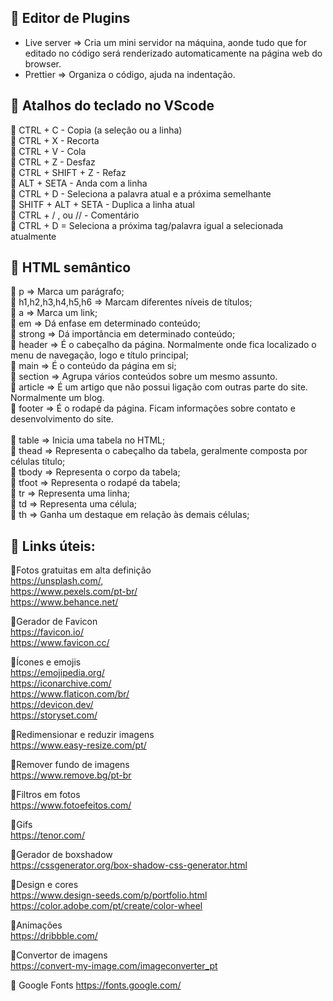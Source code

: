 ##  🚀 Editor de Plugins

- Live server => Cria um mini servidor na máquina, aonde tudo que for editado no código será renderizado automaticamente na página web do browser.
- Prettier => Organiza o código, ajuda na indentação.

## 🚀 Atalhos do teclado no VScode

📄 CTRL + C - Copia (a seleção ou a linha) <br>
📄 CTRL + X - Recorta <br>
📄 CTRL + V - Cola <br>
📄 CTRL + Z - Desfaz <br>
📄 CTRL + SHIFT + Z - Refaz <br>
📄 ALT + SETA - Anda com a linha <br>
📄 CTRL + D - Seleciona a palavra atual e a próxima semelhante <br>
📄 SHITF + ALT + SETA - Duplica a linha atual <br>
📄 CTRL + / , <!-- --> ou // - Comentário <br>
📄 CTRL + D = Seleciona a próxima tag/palavra igual a selecionada atualmente <br>

## 🚀 HTML semântico

📄 p => Marca um parágrafo;  <br>
📄 h1,h2,h3,h4,h5,h6 => Marcam diferentes níveis de títulos;  <br>
📄 a => Marca um link;  <br>
📄 em => Dá enfase em determinado conteúdo;  <br>
📄 strong => Dá importância em determinado conteúdo;  <br>
📄 header => É o cabeçalho da página. Normalmente onde fica localizado o menu de navegação, logo e título principal;  <br>
📄 main => É o conteúdo da página em si;  <br>
📄 section => Agrupa vários conteúdos sobre um mesmo assunto. <br>
📄 article => É um artigo que não possui ligação com outras parte do site. Normalmente um blog. <br>
📄 footer => É o rodapé da página. Ficam informações sobre contato e desenvolvimento do site. <br>
<br>
📄 table => Inicia uma tabela no HTML; <br>
📄 thead => Representa o cabeçalho da tabela, geralmente composta por células título; <br>
📄 tbody => Representa o corpo da tabela; <br>
📄 tfoot => Representa o rodapé da tabela; <br>
📄 tr => Representa uma linha; <br>
📄 td => Representa uma célula; <br>
📄 th => Ganha um destaque em relação às demais células; <br>

## 🚀 Links úteis:

📌Fotos gratuitas em alta definição<br>
https://unsplash.com/, <br>
https://www.pexels.com/pt-br/ <br>
https://www.behance.net/ <br>

📌Gerador de Favicon <br>
https://favicon.io/ <br>
https://www.favicon.cc/ <br>

📌Ícones e emojis <br>
https://emojipedia.org/ <br>
https://iconarchive.com/ <br>
https://www.flaticon.com/br/ <br>
https://devicon.dev/ <br>
https://storyset.com/ <br>

📌Redimensionar e reduzir imagens <br>
https://www.easy-resize.com/pt/ <br>

📌Remover fundo de imagens <br>
https://www.remove.bg/pt-br <br>

📌Filtros em fotos <br>
https://www.fotoefeitos.com/ <br>

📌Gifs <br>
https://tenor.com/ <br>

📌Gerador de boxshadow <br>
https://cssgenerator.org/box-shadow-css-generator.html <br>

📌Design e cores <br>
https://www.design-seeds.com/p/portfolio.html <br>
https://color.adobe.com/pt/create/color-wheel <br>

📌Animações <br>
https://dribbble.com/ <br>

📌Convertor de imagens<br>
https://convert-my-image.com/imageconverter_pt <br>

📌 Google Fonts
https://fonts.google.com/
<br><br>


